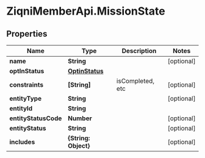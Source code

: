 # ZiqniMemberApi.MissionState

## Properties

Name | Type | Description | Notes
------------ | ------------- | ------------- | -------------
**name** | **String** |  | [optional] 
**optInStatus** | [**OptinStatus**](OptinStatus.md) |  | 
**constraints** | **[String]** | isCompleted, etc | [optional] 
**entityType** | **String** |  | [optional] 
**entityId** | **String** |  | 
**entityStatusCode** | **Number** |  | [optional] 
**entityStatus** | **String** |  | [optional] 
**includes** | **{String: Object}** |  | [optional] 


